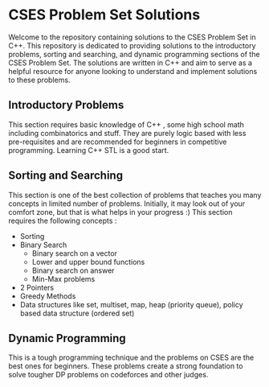 # CSES Problem Set Solutions

Welcome to the repository containing solutions to the CSES Problem Set in C++. This repository is dedicated to providing solutions to the introductory problems, sorting and searching, and dynamic programming sections of the CSES Problem Set. The solutions are written in C++ and aim to serve as a helpful resource for anyone looking to understand and implement solutions to these problems.

## Introductory Problems
This section requires basic knowledge of C++ , some high school math including combinatorics and stuff. They are purely logic based with less pre-requisites and are recommended for beginners in competitive programming. Learning C++ STL is a good start.

## Sorting and Searching
This section is one of the best collection of problems that teaches you many concepts in limited number of problems. Initially, it may look out of your comfort zone, but that is what helps in your progress :)
This section requires the following concepts :
- Sorting
- Binary Search
     - Binary search on a vector
     - Lower and upper bound functions
     - Binary search on answer
     - Min-Max problems
- 2 Pointers
- Greedy Methods
- Data structures like set, multiset, map, heap (priority queue), policy based data structure (ordered set)

## Dynamic Programming 
This is a tough programming technique and the problems on CSES are the best ones for beginners. These problems create a strong foundation to solve tougher DP problems on codeforces and other judges.

  

